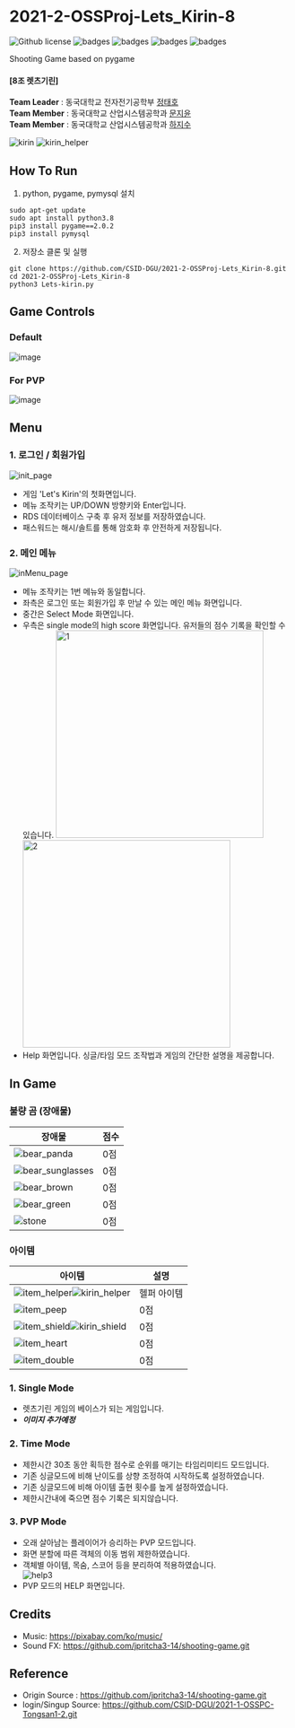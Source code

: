 # 2021-2-OSSProj-Lets_Kirin-8
![Github license](https://img.shields.io/github/license/CSID-DGU/2021-2-OSSProj-Lets_Kirin-8)
![badges](https://img.shields.io/badge/OS-ubuntu-red)
![badges](https://img.shields.io/badge/IDE-VSCode-informational)
![badges](https://img.shields.io/badge/python-3.8-blue)
![badges](https://img.shields.io/badge/pygame-2.0.2-yellow)

Shooting Game based on pygame   

#### **[8조 렛츠기린]** 
**Team Leader** : 동국대학교 전자전기공학부 [정태호](https://github.com/Taeho25)   
**Team Member** : 동국대학교 산업시스템공학과 [문지윤](https://github.com/MoonJiyoon)   
**Team Member** : 동국대학교 산업시스템공학과 [하지수](https://github.com/zisooh)    

![kirin](https://user-images.githubusercontent.com/84272893/144908804-c15fee78-2bba-498f-994a-776e28aa0e89.png)
![kirin_helper](https://user-images.githubusercontent.com/84272893/144908908-dd80ce02-4c48-4fec-a617-4f51d236bf6c.png)

## How To Run
1. python, pygame, pymysql 설치
```
sudo apt-get update
sudo apt install python3.8
pip3 install pygame==2.0.2
pip3 install pymysql
```
2. 저장소 클론 및 실행
```
git clone https://github.com/CSID-DGU/2021-2-OSSProj-Lets_Kirin-8.git
cd 2021-2-OSSProj-Lets_Kirin-8
python3 Lets-kirin.py
```

## Game Controls
### Default
![image](https://user-images.githubusercontent.com/84272893/145046440-29f65cdb-71e3-476c-a603-09ffea61743b.png)   

### For PVP
![image](https://user-images.githubusercontent.com/84272893/145046468-2f9f5504-dcd0-403c-8103-bfcc184dc397.png)


## Menu 
### 1. 로그인 / 회원가입   
![init_page](https://user-images.githubusercontent.com/84272893/144904048-17c387f7-f323-46a0-8a96-3751c8e7ae85.jpg)
  - 게임 'Let's Kirin'의 첫화면입니다.
  - 메뉴 조작키는 UP/DOWN 방향키와 Enter입니다. 
  - RDS 데이터베이스 구축 후 유저 정보를 저장하였습니다. 
  - 패스워드는 해시/솔트를 통해 암호화 후 안전하게 저장됩니다. 

### 2. 메인 메뉴
![inMenu_page](https://user-images.githubusercontent.com/84272893/144905083-22149c3c-7eef-4536-9a09-e172f16be196.jpg)
  - 메뉴 조작키는 1번 메뉴와 동일합니다. 
  - 좌측은 로그인 또는 회원가입 후 만날 수 있는 메인 메뉴 화면입니다.
  - 중간은 Select Mode 화면입니다.
  - 우측은 single mode의 high score 화면입니다. 유저들의 점수 기록을 확인할 수 있습니다. 
<img width="370" alt="1" src="https://user-images.githubusercontent.com/84272893/144746500-9ff2267c-089e-4c40-bfbb-dd584697b709.png"> <img width="370" alt="2" src="https://user-images.githubusercontent.com/84272893/144746520-c7953954-ae90-474b-af5f-33f9652426bd.png">   
  - Help 화면입니다. 싱글/타임 모드 조작법과 게임의 간단한 설명을 제공합니다.
  
## In Game
### 불량 곰 (장애물)
<!--Table-->
|장애물| 점수 |
|--|--|
|![bear_panda](https://user-images.githubusercontent.com/84272893/144909059-1cc9036e-752a-4f41-8c74-f2afad46e88b.png)| 0점|
|![bear_sunglasses](https://user-images.githubusercontent.com/84272893/144909062-cc1c9a83-9d2a-45e8-91a5-002081dc7a05.png)| 0점 |
|![bear_brown](https://user-images.githubusercontent.com/84272893/144909067-450251ed-997a-4cb9-9b9c-0c87e7756eea.png)| 0점 |
|![bear_green](https://user-images.githubusercontent.com/84272893/144909069-06a01513-7402-4166-8f30-9cb8d99eb020.png)|0점|
|![stone](https://user-images.githubusercontent.com/84272893/144910959-3f796225-4cf6-4eaa-9d8c-5b871fbcb244.png)|0점|

### 아이템
<!--Table-->
|아이템| 설명 |
|--|--|
|![item_helper](https://user-images.githubusercontent.com/84272893/144909245-ced402bb-fa72-45cc-8aa8-e8d2e48fe7d9.png)![kirin_helper](https://user-images.githubusercontent.com/84272893/144909249-bdd11a9a-9bed-4978-914b-b1707473f0c0.png)| 헬퍼 아이템|
|![item_peep](https://user-images.githubusercontent.com/84272893/144909425-462c8002-57e9-4a07-bc9a-b66b3c7e4761.png)| 0점 |
|![item_shield](https://user-images.githubusercontent.com/84272893/144909479-7a96dd59-a88b-40f1-bf29-a02e1ef91850.png)![kirin_shield](https://user-images.githubusercontent.com/84272893/144911529-896cdd21-87d3-428f-beff-49cadd359df2.png)| 0점 |
|![item_heart](https://user-images.githubusercontent.com/84272893/144909529-e6c02a64-b773-4a0d-9d16-d2b783772a7c.png)|0점|
|![item_double](https://user-images.githubusercontent.com/84272893/144909701-9b24ab60-27bb-4b80-aad2-f8718a2f4465.png)|0점|


### 1. Single Mode  
  - 렛츠기린 게임의 베이스가 되는 게임입니다.   
  - ***이미지 추가예정***



### 2. Time Mode
  - 제한시간 30초 동안 획득한 점수로 순위를 매기는 타임리미티드 모드입니다.  
  - 기존 싱글모드에 비해 난이도를 상향 조정하여 시작하도록 설정하였습니다.   
  - 기존 싱글모드에 비해 아이템 출현 횟수를 높게 설정하였습니다.   
  - 제한시간내에 죽으면 점수 기록은 되지않습니다.   
  
### 3. PVP Mode
  - 오래 살아남는 플레이어가 승리하는 PVP 모드입니다.
  - 화면 분할에 따른 객체의 이동 범위 제한하였습니다.
  - 객체별 아이템, 목숨, 스코어 등을 분리하여 적용하였습니다.    
![help3](https://user-images.githubusercontent.com/84272893/145046777-63b2e1f6-ed3e-4b47-8fbb-083510938984.png)    
  - PVP 모드의 HELP 화면입니다.   


## Credits
* Music: https://pixabay.com/ko/music/
* Sound FX: https://github.com/jpritcha3-14/shooting-game.git   

## Reference
* Origin Source : https://github.com/jpritcha3-14/shooting-game.git   
* login/Singup Source: https://github.com/CSID-DGU/2021-1-OSSPC-Tongsan1-2.git
